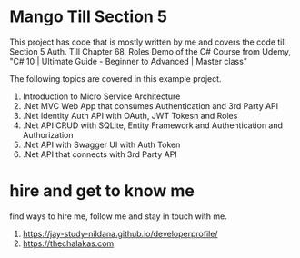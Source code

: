 # Mango Till Section 5

This project has code that is mostly written by me and covers the code till Section 5 Auth. Till Chapter 68, Roles Demo of the C# Course from Udemy, "C# 10 | Ultimate Guide - Beginner to Advanced | Master class" 

The following topics are covered in this example project.

1. Introduction to Micro Service Architecture
1. .Net MVC Web App that consumes Authentication and 3rd Party API
1. .Net Identity Auth API with OAuth, JWT Tokesn and Roles
1. .Net API CRUD with SQLite, Entity Framework and Authentication and Authorization
1. .Net API with Swagger UI with Auth Token
1. .Net API that connects with 3rd Party API

# hire and get to know me

find ways to hire me, follow me and stay in touch with me.

1. https://jay-study-nildana.github.io/developerprofile/
1. https://thechalakas.com
